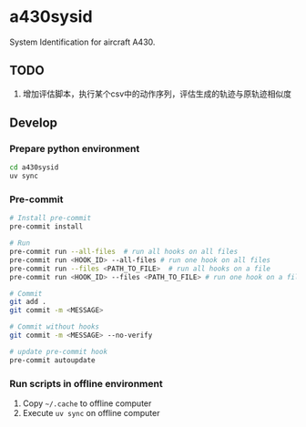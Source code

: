 # a430sysid

System Identification for aircraft A430.

## TODO

1. 增加评估脚本，执行某个csv中的动作序列，评估生成的轨迹与原轨迹相似度

## Develop

### Prepare python environment

```bash
cd a430sysid
uv sync
```

### Pre-commit

```bash
# Install pre-commit
pre-commit install

# Run
pre-commit run --all-files  # run all hooks on all files
pre-commit run <HOOK_ID> --all-files # run one hook on all files
pre-commit run --files <PATH_TO_FILE>  # run all hooks on a file
pre-commit run <HOOK_ID> --files <PATH_TO_FILE> # run one hook on a file

# Commit
git add .
git commit -m <MESSAGE>

# Commit without hooks
git commit -m <MESSAGE> --no-verify

# update pre-commit hook
pre-commit autoupdate
```

### Run scripts in offline environment

1. Copy `~/.cache` to offline computer
2. Execute `uv sync` on offline computer
